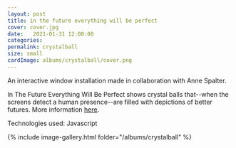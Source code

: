 ```yaml
---
layout: post
title: in the future everything will be perfect
cover: cover.jpg
date:   2021-01-31 12:00:00
categories: 
permalink: crystalball
size: small
cardImage: albums/crystalball/cover.png
---
```


An interactive window installation made in collaboration with Anne Spalter.

<!--more-->

In The Future Everything Will Be Perfect shows crystal balls that--when the screens detect a human presence--are filled with depictions of better futures. More information [here](https://artsfuse.org/221005/visual-arts-review-two-public-art-projects-in-boston-provocative-visual-expressions-of-the-21st-century/).

Technologies used: Javascript

{% include image-gallery.html folder="/albums/crystalball" %}
